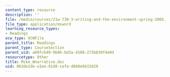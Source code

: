 ```yaml
---
content_type: resource
description: ''
file: /media/courses/21w-730-3-writing-and-the-environment-spring-2005/063de1dea1ee91d8cefad068e6b15d29_Mike_Wnarrative.doc
file_type: application/msword
learning_resource_types:
- Readings
ocw_type: OCWFile
parent_title: Readings
parent_type: CourseSection
parent_uid: a60fcb49-9b86-bd3a-4108-273b030f4e0d
resourcetype: Other
title: Mike_Wnarrative.doc
uid: 063de1de-a1ee-91d8-cefa-d068e6b15d29
---
```

